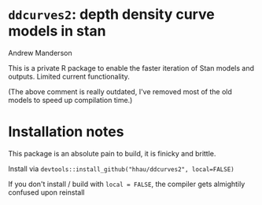 `ddcurves2`: depth density curve models in stan
================
Andrew Manderson

This is a private R package to enable the faster iteration of Stan models and outputs. Limited current functionality.

(The above comment is really outdated, I've removed most of the old models to speed up compilation time.)

Installation notes
==================

This package is an absolute pain to build, it is finicky and brittle.

Install via `devtools::install_github("hhau/ddcurves2", local=FALSE)`

If you don't install / build with `local = FALSE`, the compiler gets almightily confused upon reinstall

